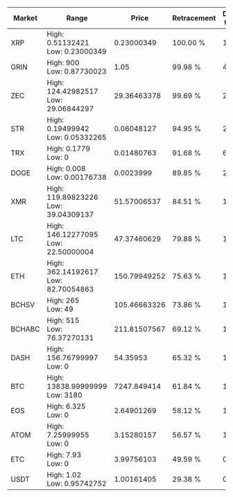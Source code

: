 | Market | Range | Price| Retracement | Doubles to 50% |
| --- | --- | --- | --- | --- |
| XRP | High: 0.51132421<br />Low: 0.23000349 | 0.23000349 | 100.00 % | 1.61 |
| GRIN | High: 900<br />Low: 0.87730023 | 1.05 | 99.98 % | 428.99 |
| ZEC | High: 124.42982517<br />Low: 29.06844297 | 29.36463378 | 99.69 % | 2.61 |
| STR | High: 0.19499942<br />Low: 0.05332265 | 0.06048127 | 94.95 % | 2.05 |
| TRX | High: 0.1779<br />Low: 0 | 0.01480763 | 91.68 % | 6.01 |
| DOGE | High: 0.008<br />Low: 0.00176738 | 0.0023999 | 89.85 % | 2.03 |
| XMR | High: 119.89823226<br />Low: 39.04309137 | 51.57006537 | 84.51 % | 1.54 |
| LTC | High: 146.12277095<br />Low: 22.50000004 | 47.37460629 | 79.88 % | 1.78 |
| ETH | High: 362.14192617<br />Low: 82.70054863 | 150.79949252 | 75.63 % | 1.47 |
| BCHSV | High: 265<br />Low: 49 | 105.46663326 | 73.86 % | 1.49 |
| BCHABC | High: 515<br />Low: 76.37270131 | 211.81507567 | 69.12 % | 1.40 |
| DASH | High: 156.76799997<br />Low: 0 | 54.35953 | 65.32 % | 1.44 |
| BTC | High: 13838.99999999<br />Low: 3180 | 7247.849414 | 61.84 % | 1.17 |
| EOS | High: 6.325<br />Low: 0 | 2.64901269 | 58.12 % | 1.19 |
| ATOM | High: 7.25999955<br />Low: 0 | 3.15280157 | 56.57 % | 1.15 |
| ETC | High: 7.93<br />Low: 0 | 3.99756103 | 49.59 % | 0.00 |
| USDT | High: 1.02<br />Low: 0.95742752 | 1.00161405 | 29.38 % | 0.00 |
